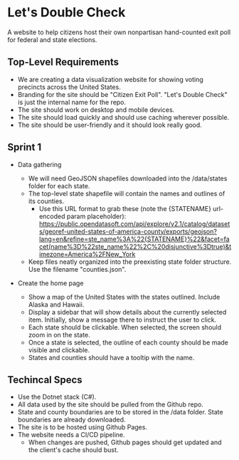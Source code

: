 # Let's Double Check
A website to help citizens host their own nonpartisan hand-counted exit poll for federal and state elections.

## Top-Level Requirements
- We are creating a data visualization website for showing voting precincts across the United States.
- Branding for the site should be "Citizen Exit Poll". "Let's Double Check" is just the internal name for the repo.
- The site should work on desktop and mobile devices.
- The site should load quickly and should use caching wherever possible.
- The site should be user-friendly and it should look really good.

## Sprint 1
- Data gathering
  - We will need GeoJSON shapefiles downloaded into the /data/states folder for each state.
  - The top-level state shapefile will contain the names and outlines of its counties.
    - Use this URL format to grab these (note the {STATENAME} url-encoded param placeholder): https://public.opendatasoft.com/api/explore/v2.1/catalog/datasets/georef-united-states-of-america-county/exports/geojson?lang=en&refine=ste_name%3A%22{STATENAME}%22&facet=facet(name%3D%22ste_name%22%2C%20disjunctive%3Dtrue)&timezone=America%2FNew_York
  - Keep files neatly organized into the preexisting state folder structure. Use the filename "counties.json".

- Create the home page
  - Show a map of the United States with the states outlined. Include Alaska and Hawaii.
  - Display a sidebar that will show details about the currently selected item. Initially, show a message there to instruct the user to click.
  - Each state should be clickable. When selected, the screen should zoom in on the state.
  - Once a state is selected, the outline of each county should be made visible and clickable.
  - States and counties should have a tooltip with the name.

## Techincal Specs
- Use the Dotnet stack (C#).
- All data used by the site should be pulled from the Github repo.
- State and county boundaries are to be stored in the /data folder. State boundaries are already downloaded.
- The site is to be hosted using Github Pages.
- The website needs a CI/CD pipeline.
  - When changes are pushed, Github pages should get updated and the client's cache should bust.